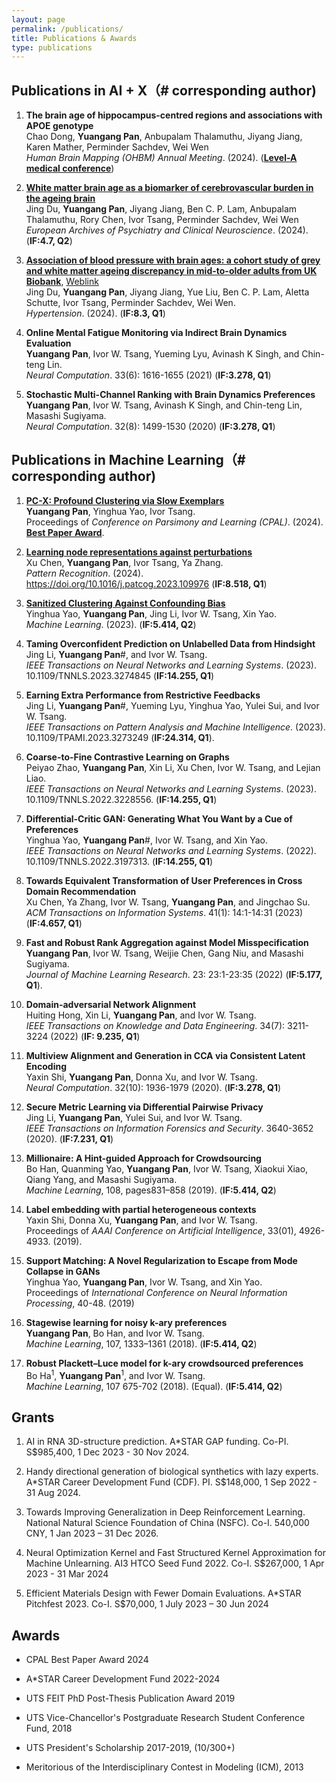 ```yaml
---
layout: page
permalink: /publications/
title: Publications & Awards
type: publications
---
```


## Publications in  AI + X（# corresponding author)

1. **The brain age of hippocampus-centred regions and associations with APOE genotype**\
Chao Dong, **Yuangang Pan**, Anbupalam Thalamuthu, Jiyang Jiang, Karen Mather, Perminder Sachdev, Wei Wen\
*Human Brain Mapping (OHBM) Annual Meeting*. (2024). ([**Level-A medical conference**](https://lib.tsinghua.edu.cn/PDF/subject_ACC.pdf))

1. [**White matter brain age as a biomarker of cerebrovascular burden in the ageing brain**](https://www.medrxiv.org/content/10.1101/2022.02.06.22270484v1)\
Jing Du, **Yuangang Pan**, Jiyang Jiang, Ben C. P. Lam, Anbupalam Thalamuthu, Rory Chen, Ivor Tsang, Perminder Sachdev, Wei Wen\
*European Archives of Psychiatry and Clinical Neuroscience*. (2024). (**IF:4.7, Q2**)

1. [**Association of blood pressure with brain ages: a cohort study of grey and white matter ageing discrepancy in mid-to-older adults from UK Biobank**](../Publications/HTN_Jing.pdf), [Weblink](https://www.ahajournals.org/doi/10.1161/HYPERTENSIONAHA.123.22176)\
Jing Du, **Yuangang Pan**, Jiyang Jiang, Yue Liu, Ben C. P. Lam, Aletta Schutte, Ivor Tsang, Perminder Sachdev, Wei Wen.\
*Hypertension*. (2024).  (**IF:8.3, Q1**) 

1. **Online Mental Fatigue Monitoring via Indirect Brain Dynamics Evaluation**\
**Yuangang Pan**, Ivor W. Tsang, Yueming Lyu, Avinash K Singh, and Chin-teng Lin.\
*Neural Computation*.  33(6): 1616-1655 (2021) (**IF:3.278, Q1**) 

1. **Stochastic Multi-Channel Ranking with Brain Dynamics Preferences**\
**Yuangang Pan**, Ivor W. Tsang, Avinash K Singh, and Chin-teng Lin, Masashi Sugiyama.\
*Neural Computation*. 32(8): 1499-1530 (2020) (**IF:3.278, Q1**)

## Publications in Machine Learning（# corresponding author)

1. [**PC-X: Profound Clustering via Slow Exemplars**](https://openreview.net/forum?id=yhGKPtRoOx)\
**Yuangang Pan**, Yinghua Yao, Ivor Tsang.\
Proceedings of *Conference on Parsimony and Learning (CPAL)*. (2024). [**Best Paper Award**](https://cpal.cc/). 

1. [**Learning node representations against perturbations**](../Publications/PR_Pan.pdf)\
Xu Chen, **Yuangang Pan**, Ivor Tsang, Ya Zhang.\
*Pattern Recognition*. (2024). https://doi.org/10.1016/j.patcog.2023.109976 (**IF:8.518, Q1**)

1. [**Sanitized Clustering Against Confounding Bias**](https://link.springer.com/article/10.1007/s10994-023-06451-5?utm_source=rct_congratemailt&utm_medium=email&utm_campaign=oa_20231228&utm_content=10.1007/s10994-023-06451-5)\
Yinghua Yao, **Yuangang Pan**, Jing Li, Ivor W. Tsang, Xin Yao.\
*Machine Learning*. (2023). (**IF:5.414, Q2**)

1. **Taming Overconfident Prediction on Unlabelled Data from Hindsight**\
Jing Li, **Yuangang Pan**#, and Ivor W. Tsang.\
*IEEE Transactions on Neural Networks and Learning Systems*. (2023). 10.1109/TNNLS.2023.3274845 (**IF:14.255, Q1**)
   
1. **Earning Extra Performance from Restrictive Feedbacks**\
Jing Li, **Yuangang Pan**#, Yueming Lyu, Yinghua Yao, Yulei Sui, and Ivor W. Tsang.\
*IEEE Transactions on Pattern Analysis and Machine Intelligence*. (2023). 10.1109/TPAMI.2023.3273249 (**IF:24.314, Q1**).
   
1. **Coarse-to-Fine Contrastive Learning on Graphs**\
Peiyao Zhao, **Yuangang Pan**, Xin Li, Xu Chen, Ivor W. Tsang, and Lejian Liao.\
*IEEE Transactions on Neural Networks and Learning Systems*. (2023). 10.1109/TNNLS.2022.3228556. (**IF:14.255, Q1**)
   
1. **Differential-Critic GAN: Generating What You Want by a Cue of Preferences**\
Yinghua Yao, **Yuangang Pan**#, Ivor W. Tsang, and Xin Yao.\
*IEEE Transactions on Neural Networks and Learning Systems*. (2022). 10.1109/TNNLS.2022.3197313. (**IF:14.255, Q1**)
   
1. **Towards Equivalent Transformation of User Preferences in Cross Domain Recommendation**\
Xu Chen, Ya Zhang, Ivor W. Tsang, **Yuangang Pan**, and Jingchao Su.\
*ACM Transactions on Information Systems*. 41(1): 14:1-14:31 (2023) (**IF:4.657, Q1**)

1. **Fast and Robust Rank Aggregation against Model Misspecification**\
**Yuangang Pan**, Ivor W. Tsang, Weijie Chen, Gang Niu, and Masashi Sugiyama.\
*Journal of Machine Learning Research*. 23: 23:1-23:35 (2022) (**IF:5.177, Q1**).

1. **Domain-adversarial Network Alignment**\
Huiting Hong, Xin Li, **Yuangang Pan**, and Ivor W. Tsang.\
*IEEE Transactions on Knowledge and Data Engineering*. 34(7): 3211-3224 (2022) (**IF: 9.235, Q1**) 

1. **Multiview Alignment and Generation in CCA via Consistent Latent Encoding**\
Yaxin Shi, **Yuangang Pan**, Donna Xu, and Ivor W. Tsang.\
 *Neural Computation*. 32(10): 1936-1979 (2020). (**IF:3.278, Q1**) 

1. **Secure Metric Learning via Differential Pairwise Privacy**\
Jing Li, **Yuangang Pan**, Yulei Sui, and Ivor W. Tsang.\
*IEEE Transactions on Information Forensics and Security*.  3640-3652 (2020). (**IF:7.231, Q1**)

1. **Millionaire: A Hint-guided Approach for Crowdsourcing**\
Bo Han, Quanming Yao, **Yuangang Pan**, Ivor W. Tsang, Xiaokui Xiao, Qiang Yang, and Masashi Sugiyama.\
*Machine Learning*, 108, pages831–858 (2019). (**IF:5.414, Q2**)

1. **Label embedding with partial heterogeneous contexts**\
Yaxin Shi, Donna Xu, **Yuangang Pan**, and Ivor W. Tsang.\
Proceedings of *AAAI Conference on Artificial Intelligence*, 33(01), 4926-4933. (2019). 

1. **Support Matching: A Novel Regularization to Escape from Mode Collapse in GANs**\
Yinghua Yao, **Yuangang Pan**, Ivor W. Tsang, and Xin Yao.\
Proceedings of *International Conference on Neural Information Processing*, 40-48. (2019)

1. **Stagewise learning for noisy k-ary preferences**\
**Yuangang Pan**, Bo Han, and Ivor W. Tsang.\
*Machine Learning*, 107, 1333–1361 (2018). (**IF:5.414, Q2**) 

1. **Robust Plackett–Luce model for k-ary crowdsourced preferences**\
Bo Ha<sup>1</sup>, **Yuangang Pan**<sup>1</sup>, and Ivor W. Tsang.\
*Machine Learning*, 107 675-702 (2018). (Equal). (**IF:5.414, Q2**)

<!--
## Patents
1. [**一种生成式对抗网络嵌入式表示学习方法**](https://patents.google.com/patent/CN111611785A/zh)\
礼欣, 吴昊, 洪辉婷, 潘元刚, 曾伟鸿。\
*CN111611785A*, Sep 2020.
-->

## Grants
1. AI in RNA 3D-structure prediction. A*STAR GAP funding. Co-PI. S$985,400, 1 Dec 2023 - 30 Nov 2024.

1. Handy directional generation of biological synthetics with lazy experts. A*STAR Career Development Fund (CDF). PI. S$148,000, 1 Sep 2022 - 31 Aug 2024.
  
1. Towards Improving Generalization in Deep Reinforcement Learning. National Natural Science Foundation of China (NSFC). Co-I. 540,000 CNY, 1 Jan 2023 – 31 Dec 2026. 

1. Neural Optimization Kernel and Fast Structured Kernel Approximation for Machine Unlearning. AI3 HTCO Seed Fund 2022. Co-I. S$267,000, 1 Apr 2023 - 31 Mar 2024

1. Efficient Materials Design with Fewer Domain Evaluations. A*STAR Pitchfest 2023. Co-I. S$70,000, 1 July 2023 – 30 Jun 2024

## Awards
- CPAL Best Paper Award 2024

- A*STAR Career Development Fund 2022-2024

- UTS FEIT PhD Post-Thesis Publication Award 2019

- UTS Vice-Chancellor's Postgraduate Research Student Conference Fund, 2018

- UTS President's Scholarship 2017-2019, (10/300+)

- Meritorious of the Interdisciplinary Contest in Modeling (ICM), 2013

